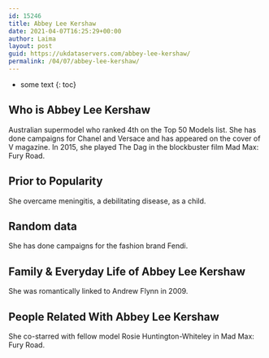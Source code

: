```yaml
---
id: 15246
title: Abbey Lee Kershaw
date: 2021-04-07T16:25:29+00:00
author: Laima
layout: post
guid: https://ukdataservers.com/abbey-lee-kershaw/
permalink: /04/07/abbey-lee-kershaw/
---
```


* some text
{: toc}


## Who is Abbey Lee Kershaw
                  
                  
                  
Australian supermodel who ranked 4th on the Top 50 Models list. She has done campaigns for Chanel and Versace and has appeared on the cover of V magazine. In 2015, she played The Dag in the blockbuster film Mad Max: Fury Road.
                  
              
            
              
            
                
                
                
## Prior to Popularity
                  
                  
                  
She overcame meningitis, a debilitating disease, as a child.
                  
              
            
              
            
                
                
                
## Random data
                  
                  
                  
She has done campaigns for the fashion brand Fendi.
                  
              
            
              
            
                
                
                
## Family & Everyday Life of Abbey Lee Kershaw
                  
                  
                  
She was romantically linked to Andrew Flynn in 2009.
                  
              
            
              
            
                
                
                
## People Related With Abbey Lee Kershaw
                  
                  
                  
She co-starred with fellow model Rosie Huntington-Whiteley in Mad Max: Fury Road.
                  
              
            
              
            
                
              
            
              
              
            
            
              
            
          
          
          